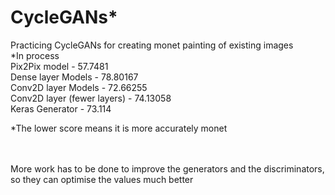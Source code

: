 # CycleGANs*
Practicing CycleGANs for creating monet painting of existing images <br/>
*In process
<br/> Pix2Pix model - 57.7481
<br/> Dense layer Models - 78.80167
<br/> Conv2D layer Models - 72.66255
<br/> Conv2D layer (fewer layers) - 74.13058
<br/> Keras Generator - 73.114

*The lower score means it is more accurately monet

<br/><br/>
More work has to be done to improve the generators and the discriminators, so they can optimise the values much better
<br/>
